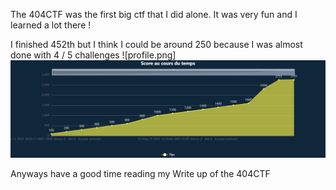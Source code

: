 The 404CTF was the first big ctf that I did alone.
It was very fun and I learned a lot there !

I finished 452th but I think I could be around 250 because I was almost done with 4 / 5 challenges 
![profile.png]
![](score.png)

Anyways have a good time reading my Write up of the 404CTF
